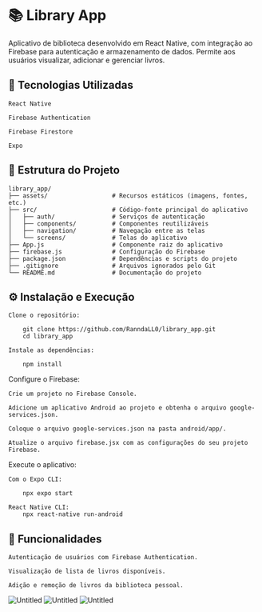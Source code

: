 # 📚 Library App

Aplicativo de biblioteca desenvolvido em React Native, com integração ao Firebase para autenticação e armazenamento de dados. Permite aos usuários visualizar, adicionar e gerenciar livros.

## 🚀 Tecnologias Utilizadas

    React Native

    Firebase Authentication

    Firebase Firestore

    Expo

## 📁 Estrutura do Projeto

```plaintext
library_app/
├── assets/                  # Recursos estáticos (imagens, fontes, etc.)
├── src/                     # Código-fonte principal do aplicativo
│   ├── auth/                # Serviços de autenticação
│   ├── components/          # Componentes reutilizáveis
│   ├── navigation/          # Navegação entre as telas
│   └── screens/             # Telas do aplicativo
├── App.js                   # Componente raiz do aplicativo
├── firebase.js              # Configuração do Firebase
├── package.json             # Dependências e scripts do projeto
├── .gitignore               # Arquivos ignorados pelo Git
└── README.md                # Documentação do projeto
```

## ⚙️ Instalação e Execução

    Clone o repositório:

        git clone https://github.com/RanndaLL0/library_app.git
        cd library_app

    Instale as dependências:

        npm install

 Configure o Firebase:

    Crie um projeto no Firebase Console.

    Adicione um aplicativo Android ao projeto e obtenha o arquivo google-services.json.

    Coloque o arquivo google-services.json na pasta android/app/.

    Atualize o arquivo firebase.jsx com as configurações do seu projeto Firebase.

Execute o aplicativo:

    Com o Expo CLI:

        npx expo start

    React Native CLI:
        npx react-native run-android

## 🧩 Funcionalidades

    Autenticação de usuários com Firebase Authentication.

    Visualização de lista de livros disponíveis.

    Adição e remoção de livros da biblioteca pessoal.

![Untitled](https://github.com/user-attachments/assets/ebb0048f-18d5-41d6-9543-47ac19b7c169)
![Untitled](https://github.com/user-attachments/assets/bc61fef1-1d87-47b7-821c-0182ceab28e1)
![Untitled](https://github.com/user-attachments/assets/82676d0c-d033-4403-b553-0a8892b6f361)
